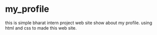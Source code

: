 # my_profile
this is simple bharat intern project web site show about my profile.
using html and css to made this web site.

